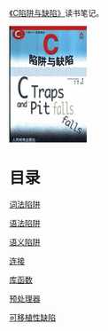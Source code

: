 [《C陷阱与缺陷》](https://book.douban.com/subject/1102097/)读书笔记。

![](img/cover.jpg)

# 目录

[词法陷阱](词法陷阱.md)

[语法陷阱](语法陷阱.md)

[语义陷阱](语义陷阱.md)

[连接](连接.md)

[库函数](库函数.md)

[预处理器](预处理器.md)

[可移植性缺陷](可移植性缺陷.md)
